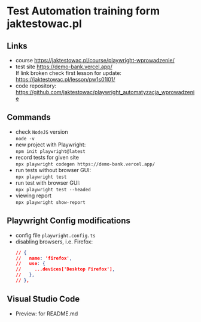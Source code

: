 # Test Automation training form jaktestowac.pl


## Links
- course https://jaktestowac.pl/course/playwright-wprowadzenie/
- test site
https://demo-bank.vercel.app/  
If link broken check first lesson for update:
https://jaktestowac.pl/lesson/pw1s01l01/
- code repository: https://github.com/jaktestowac/playwright_automatyzacja_wprowadzenie


## Commands
- check `NodeJS` version    
`node -v`
- new project with Playwright:  
`npm init playwright@latest`
- record tests for given site  
`npx playwright codegen https://demo-bank.vercel.app/`
- run tests without browser GUI:  
`npx playwright test`
- run test with browser GUI:  
`npx playwright test --headed`
- viewing report  
`npx playwright show-report`


## Playwright Config modifications
- config file `playwright.config.ts`
- disabling browsers, i.e. Firefox:
    ```json
    // {
    //   name: 'firefox',
    //   use: {
    //     ...devices['Desktop Firefox'],
    //   },
    // },
    ```

## Visual Studio Code
- Preview: for README.md 